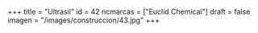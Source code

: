 +++
title = "Ultrasil"
id = 42
ncmarcas = ["Euclid Chemical"]
draft = false
imagen = "/images/construccion/43.jpg"
+++

<!--more-->